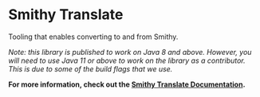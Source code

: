 # Smithy Translate

Tooling that enables converting to and from Smithy.

_Note: this library is published to work on Java 8 and above. However, you will need to use Java 11 or above to work on the library as a contributor. This is due to some of the build flags that we use._

**For more information, check out the [Smithy Translate Documentation](modules/docs/overview.md).**
